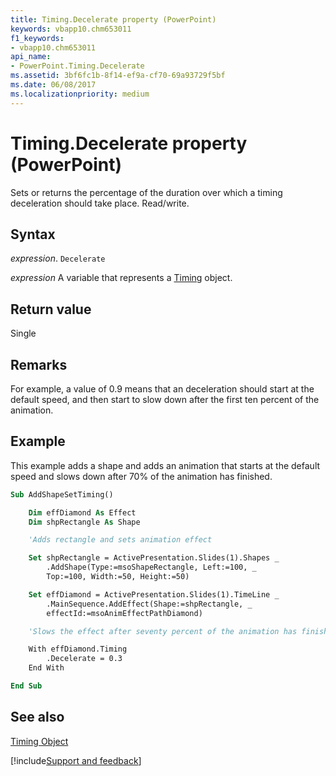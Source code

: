 ```yaml
---
title: Timing.Decelerate property (PowerPoint)
keywords: vbapp10.chm653011
f1_keywords:
- vbapp10.chm653011
api_name:
- PowerPoint.Timing.Decelerate
ms.assetid: 3bf6fc1b-8f14-ef9a-cf70-69a93729f5bf
ms.date: 06/08/2017
ms.localizationpriority: medium
---
```



# Timing.Decelerate property (PowerPoint)

Sets or returns the percentage of the duration over which a timing deceleration should take place. Read/write.


## Syntax

_expression_. `Decelerate`

_expression_ A variable that represents a [Timing](PowerPoint.Timing.md) object.


## Return value

Single


## Remarks

For example, a value of 0.9 means that an deceleration should start at the default speed, and then start to slow down after the first ten percent of the animation. 


## Example

This example adds a shape and adds an animation that starts at the default speed and slows down after 70% of the animation has finished.


```vb
Sub AddShapeSetTiming()

    Dim effDiamond As Effect
    Dim shpRectangle As Shape

    'Adds rectangle and sets animation effect

    Set shpRectangle = ActivePresentation.Slides(1).Shapes _
        .AddShape(Type:=msoShapeRectangle, Left:=100, _
        Top:=100, Width:=50, Height:=50)

    Set effDiamond = ActivePresentation.Slides(1).TimeLine _
        .MainSequence.AddEffect(Shape:=shpRectangle, _
        effectId:=msoAnimEffectPathDiamond)

    'Slows the effect after seventy percent of the animation has finished

    With effDiamond.Timing
        .Decelerate = 0.3
    End With

End Sub
```


## See also


[Timing Object](PowerPoint.Timing.md)

[!include[Support and feedback](~/includes/feedback-boilerplate.md)]